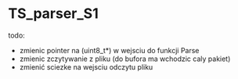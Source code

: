 # TS_parser_S1

todo:
- zmienic pointer na (uint8_t*) w wejsciu do funkcji Parse
- zmienic zczytywanie z pliku (do bufora ma wchodzic caly pakiet)
- zmienić sciezke na wejsciu odczytu pliku
